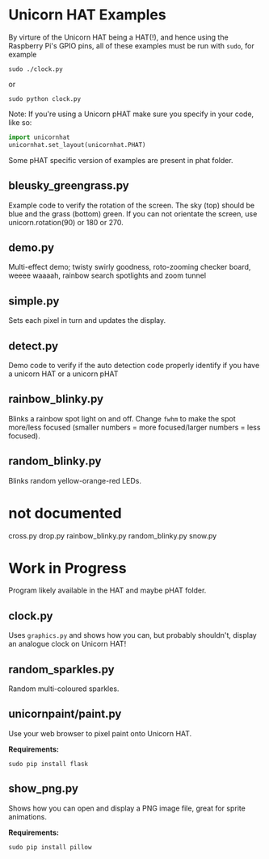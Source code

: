 Unicorn HAT Examples
====================

By virture of the Unicorn HAT being a HAT(!), and hence using the Raspberry Pi's GPIO pins, all of these examples must be run with `sudo`, for example

    sudo ./clock.py

or

    sudo python clock.py    


Note: If you're using a Unicorn pHAT make sure you specify in your code, like so:

```python
import unicornhat
unicornhat.set_layout(unicornhat.PHAT)
```

Some pHAT specific version of examples are present in phat folder.


bleusky_greengrass.py
---------------------

Example code to verify the rotation of the screen.
The sky (top) should be blue and the grass (bottom) green.
If you can not orientate the screen, use unicorn.rotation(90) or 180 or 270.


demo.py
-------

Multi-effect demo;  twisty swirly goodness, roto-zooming checker board, weeee waaaah, rainbow search spotlights and zoom tunnel


simple.py
---------

Sets each pixel in turn and updates the display.


detect.py
---------

Demo code to verify if the auto detection code properly identify if you have a unicorn HAT or a unicorn pHAT


rainbow_blinky.py
-----------------

Blinks a rainbow spot light on and off. Change `fwhm` to make the spot more/less focused (smaller numbers = more focused/larger numbers = less focused).


random_blinky.py
----------------

Blinks random yellow-orange-red LEDs.


not documented
==============

cross.py
drop.py
rainbow_blinky.py
random_blinky.py
snow.py


Work in Progress
================

Program likely available in the HAT and maybe pHAT folder.


clock.py
--------

Uses `graphics.py` and shows how you can, but probably shouldn't, display an analogue clock on Unicorn HAT!


random_sparkles.py
------------------

Random multi-coloured sparkles.


unicornpaint/paint.py
---------------------

Use your web browser to pixel paint onto Unicorn HAT.

**Requirements:**

    sudo pip install flask


show_png.py
-----------

Shows how you can open and display a PNG image file, great for sprite animations.

**Requirements:**

    sudo pip install pillow

